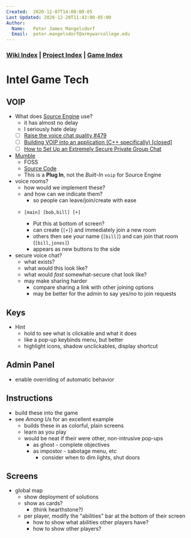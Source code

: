 ```yaml
---
Created:  2020-12-07T14:00:00-05
Last Updated: 2020-12-20T11:43:00-05:00
Author:
  Name:   Peter James Mangelsdorf
  Email:  peter.mangelsdorf@armywarcollege.edu
---
```



### [Wiki Index](index.md) | [Project Index](../index.md) | [Game Index](../intel-game/index.md)



# Intel Game Tech



## VOIP
- What does [Source Engine](https://en.wikipedia.org/wiki/Source_(game_engine)) use?
  - it has almost no delay
  - I seriously hate delay
  - [ ] [Raise the voice chat quality #479](https://github.com/Facepunch/garrysmod-requests/issues/479)
  - [ ] [Building VOIP into an application (C++ specifically) [closed]](https://stackoverflow.com/questions/1904592/building-voip-into-an-application-c-specifically/1907340)
  - [ ] [How to Set Up an Extremely Secure Private Group Chat](https://www.freecodecamp.org/news/how-to-secure-private-group-chat/)
- [Mumble](https://en.wikipedia.org/wiki/Mumble_(software))
  - FOSS
  - [Source Code](https://github.com/mumble-voip/mumble)
  - This is a **Plug In**, not the *Built-In* `voip` for Source Engine
- voice rooms?
  - how would we implement these?
  - and how can we indicate them?
    - so people can leave/join/create with ease
  - ```
    [main] [bob,bill] [+]
    ```
    - Put this at bottom of screen?
    - can create (`[+]`) and immediately join a new room
    - others then see your name (`[bill]`) and can join that room (`[bill,jones]`)
    - appears as new buttons to the side
- secure voice chat?
  - what exists?
  - what would this look like?
  - what would *fast* somewhat-secure chat look like?
  - may make sharing harder
    - compare sharing a link with other joining options
    - may be better for the admin to say yes/no to join requests




## Keys
- Hint
  - hold to see what is clickable and what it does
  - like a pop-up keybinds menu, but better
  - highlight icons, shadow unclickables, display shortcut




## Admin Panel
- enable overriding of automatic behavior




## Instructions
- build these into the game
- see *Among Us* for an excellent example
  - builds these in as colorful, plain screens
  - learn as you play
  - would be neat if their were other, non-intrusive pop-ups
    - as ghost - complete objectives
    - as impostor - sabotage menu, etc
      - consider when to dim lights, shut doors




## Screens
- global map
  - show deployment of solutions
  - show as cards?
    - (think hearthstone?)
  - per player, modify the "abilities" bar at the bottom of their screen
    - how to show what abilities other players have?
    - how to show other players?








